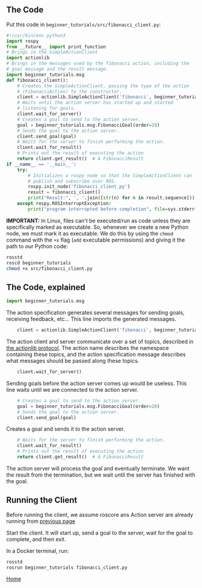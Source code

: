 The Code
--------

Put this code in `beginner_tutorials/src/fibonacci_client.py`:

```py
#!/usr/bin/env python3
import rospy
from __future__ import print_function
# Brings in the SimpleActionClient
import actionlib
# Brings in the messages used by the fibonacci action, including the
# goal message and the result message.
import beginner_tutorials.msg
def fibonacci_client():
    # Creates the SimpleActionClient, passing the type of the action
    # (FibonacciAction) to the constructor.
    client = actionlib.SimpleActionClient('fibonacci', beginner_tutorials.msg.FibonacciAction)
    # Waits until the action server has started up and started
    # listening for goals.
    client.wait_for_server()
    # Creates a goal to send to the action server.
    goal = beginner_tutorials.msg.FibonacciGoal(order=20)
    # Sends the goal to the action server.
    client.send_goal(goal)
    # Waits for the server to finish performing the action.
    client.wait_for_result()
    # Prints out the result of executing the action
    return client.get_result()  # A FibonacciResult
if __name__ == '__main__':
    try:
        # Initializes a rospy node so that the SimpleActionClient can
        # publish and subscribe over ROS.
        rospy.init_node('fibonacci_client_py')
        result = fibonacci_client()
        print("Result:", ', '.join([str(n) for n in result.sequence]))
    except rospy.ROSInterruptException:
        print("program interrupted before completion", file=sys.stderr)
```

**IMPORTANT:** In Linux, files can't be executed/run as code unless they are specifically marked as executable. So, whenever we create a new Python node, we must mark it as executable. We do this by using the `chmod` command with the `+x` flag (`add` e`x`ecutable permissions) and giving it the path to our Python code:

```bash
rosstd
roscd beginner_tutorials
chmod +x src/fibonacci_client.py
```

The Code, explained
-------------------

```py
import beginner_tutorials.msg
```

The action specification generates several messages for sending goals, receiving feedback, etc... This line imports the generated messages.

```py
    client = actionlib.SimpleActionClient('fibonacci', beginner_tutorials.msg.FibonacciAction)
```

The action client and server communicate over a set of topics, described in [the actionlib protocol](http://wiki.ros.org/actionlib/DetailedDescription). The action name describes the namespace containing these topics, and the action specification message describes what messages should be passed along these topics.

```py
    client.wait_for_server()
```

Sending goals before the action server comes up would be useless. This line waits until we are connected to the action server.

```py
    # Creates a goal to send to the action server.
    goal = beginner_tutorials.msg.FibonacciGoal(order=20)
    # Sends the goal to the action server.
    client.send_goal(goal)
```

Creates a goal and sends it to the action server.

```py
    # Waits for the server to finish performing the action.
    client.wait_for_result()
    # Prints out the result of executing the action
    return client.get_result()  # A FibonacciResult
```

The action server will process the goal and eventually terminate. We want the result from the termination, but we wait until the server has finished with the goal.

Running the Client
------------------

Before running the client, we assume roscore ans Action server are already running from [previous page](action_server.md)

Start the client. It will start up, send a goal to the server, wait for the goal to complete, and then exit.

In a Docker terminal, run:
```bash
rosstd
rosrun beginner_tutorials fibonacci_client.py
```

[Home](/README.md)